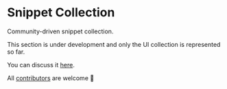 # Snippet Collection

Сommunity-driven snippet collection.

This section is under development and only the UI collection is represented so far.

You can discuss it [here](https://github.com/massCodeIO/massCode/discussions/142).

All [contributors](https://github.com/massCodeIO/snippet-collection/blob/master/README#contribution) are welcome 👋
